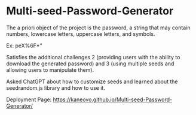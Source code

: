 # Multi-seed-Password-Generator

The a priori object of the project is  the password, a string that may contain numbers, lowercase letters, uppercase letters, and symbols. 



Ex: peX%6F*"



Satisfies the additional challenges 2 (providing users with the ability to download the generated password) and 3 (using multiple seeds and allowing users to manipulate them).



Asked ChatGPT about how to customize seeds and learned about the seedrandom.js library and how to use it.



Deployment Page:  https://kaneovo.github.io/Multi-seed-Password-Generator/
